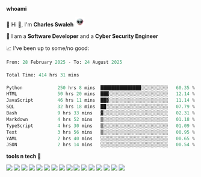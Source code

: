 **whoami**

🤪 Hi 👋, I'm **Charles Swaleh** <img src="alien.gif" height="25px">

🤖 I am a **Software Developer** and a **Cyber Security Engineer**

📈 I've been up to some/no good:

<!--START_SECTION:waka-->

```python
From: 28 February 2025 - To: 24 August 2025

Total Time: 414 hrs 31 mins

Python             250 hrs 8 mins  ███████████████░░░░░░░░░░   60.35 %
HTML               50 hrs 20 mins  ███░░░░░░░░░░░░░░░░░░░░░░   12.14 %
JavaScript         46 hrs 11 mins  ██▓░░░░░░░░░░░░░░░░░░░░░░   11.14 %
SQL                32 hrs 18 mins  ██░░░░░░░░░░░░░░░░░░░░░░░   07.79 %
Bash               9 hrs 33 mins   ▓░░░░░░░░░░░░░░░░░░░░░░░░   02.31 %
Markdown           4 hrs 52 mins   ▒░░░░░░░░░░░░░░░░░░░░░░░░   01.18 %
TypeScript         4 hrs 30 mins   ▒░░░░░░░░░░░░░░░░░░░░░░░░   01.09 %
Text               3 hrs 56 mins   ▒░░░░░░░░░░░░░░░░░░░░░░░░   00.95 %
YAML               2 hrs 40 mins   ░░░░░░░░░░░░░░░░░░░░░░░░░   00.65 %
JSON               2 hrs 14 mins   ░░░░░░░░░░░░░░░░░░░░░░░░░   00.54 %
```

<!--END_SECTION:waka-->


**tools n tech 🔭**

![](https://img.shields.io/badge/OS-Linux-informational?style=flat&logo=linux&logoColor=white&color=800020)
![](https://img.shields.io/badge/Code-JavaScript-informational?style=flat&logo=javascript&logoColor=white&color=800020)
![](https://img.shields.io/badge/Code-Python-informational?style=flat&logo=python&logoColor=white&color=800020)
![](https://img.shields.io/badge/Code-C-informational?style=flat&logo=c&logoColor=white&color=800020)
![](https://img.shields.io/badge/Code-Ruby-informational?style=flat&logo=ruby&logoColor=white&color=800020)
![](https://img.shields.io/badge/Code-Go-informational?style=flat&logo=go&logoColor=white&color=800020)
![](https://img.shields.io/badge/Framework-React-informational?style=flat&logo=react&logoColor=white&color=800020)
![](https://img.shields.io/badge/Framework-Django-informational?style=flat&logo=django&logoColor=white&color=800020)
![](https://img.shields.io/badge/Framework-Flask-informational?style=flat&logo=flask&logoColor=white&color=800020)
![](https://img.shields.io/badge/Framework-Rails-informational?style=flat&logo=Ruby&logoColor=white&color=800020)
![](https://img.shields.io/badge/Shell-Bash-informational?style=flat&logo=gnu-bash&logoColor=white&color=800020)
![](https://img.shields.io/badge/DB-PostgreSQL-informational?style=flat&logo=postgresql&logoColor=white&color=800020)
![](https://img.shields.io/badge/DB-MySQL-informational?style=flat&logo=mysql&logoColor=white&color=800020)
![](https://img.shields.io/badge/CI/CD-Docker-informational?style=flat&logo=docker&logoColor=white&color=800020)
![](https://img.shields.io/badge/CI/CD-Kubernetes-informational?style=flat&logo=kubernetes&logoColor=white&color=800020)
![](https://img.shields.io/badge/CI/CD-Jenkins-informational?style=flat&logo=jenkins&logoColor=white&color=800020)

<!-- **stats 🔭**

[![Charles's GitHub stats](https://github-readme-stats.vercel.app/api?username=mashm3ll0w&count_private=true&show_icons=true&theme=maroongold&include_all_commits=true)](https://github.com/anuraghazra/github-readme-stats)             [![Top Langs](https://github-readme-stats.vercel.app/api/top-langs/?username=mashm3ll0w&layout=compact&theme=maroongold&langs_count=6)](https://github.com/anuraghazra/github-readme-stats) -->
